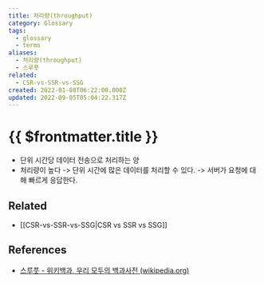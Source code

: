 ```yaml
---
title: 처리량(throughput)
category: Glossary
tags:
  - glossary
  - terms
aliases:
  - 처리량(throughput)
  - 스루풋
related:
  - CSR-vs-SSR-vs-SSG
created: 2022-01-08T06:22:00.000Z
updated: 2022-09-05T05:04:22.317Z
---
```


# {{ $frontmatter.title }}

- 단위 시간당 데이터 전송으로 처리하는 양
- 처리량이 높다 -> 단위 시간에 많은 데이터를 처리할 수 있다. -> 서버가 요청에 대해 빠르게 응답한다.

## Related

- [[CSR-vs-SSR-vs-SSG|CSR vs SSR vs SSG]]

## References

- [스루풋 - 위키백과, 우리 모두의 백과사전 (wikipedia.org)](https://ko.wikipedia.org/wiki/%EC%8A%A4%EB%A3%A8%ED%92%8B)

